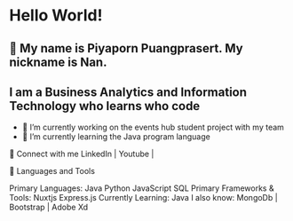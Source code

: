 # Hello World! <br>
## 👋 My name is Piyaporn Puangprasert. My nickname is Nan.<br>
## I am a Business Analytics and Information Technology who learns who code

- 🔭 I’m currently working on the events hub student project with my team 
- 🌱 I’m currently learning the Java program language 

🤝 Connect with me
LinkedIn | Youtube | 


🧠 Languages and Tools

Primary Languages:	Java Python JavaScript SQL
Primary Frameworks & Tools:	 Nuxtjs Express.js
Currently Learning:	Java
I also know: MongoDb | Bootstrap | Adobe Xd

